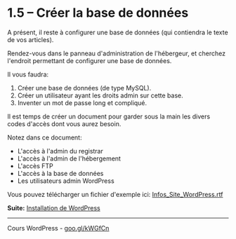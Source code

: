 # 1.5 – Créer la base de données

A présent, il reste à configurer une base de données (qui contiendra le texte de vos articles). 

Rendez-vous dans le panneau d'administration de l'hébergeur, et cherchez l'endroit permettant de configurer une base de données. 

Il vous faudra:

1. Créer une base de données (de type MySQL).
2. Créer un utilisateur ayant les droits admin sur cette base.
3. Inventer un mot de passe long et compliqué.

Il est temps de créer un document pour garder sous la main les divers codes d'accès dont vous aurez besoin.

Notez dans ce document:

- L'accès à l'admin du registrar
- L'accès à l'admin de l'hébergement
- L'accès FTP
- L'accès à la base de données
- Les utilisateurs admin WordPress

Vous pouvez télécharger un fichier d'exemple ici: [Infos_Site_WordPress.rtf](../documents/Infos_Site_WordPress.rtf)
 
**Suite:** [Installation de WordPress](06-Chargement-FTP.md)

******

Cours WordPress - [goo.gl/kWGfCn](https://github.com/ms-studio/cours-WP-fr/)